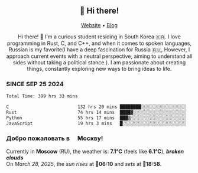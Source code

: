 <h2 align="center">👋 Hi there!</h2>
<p align="center">
  <a href="https://urdekcah.ru">Website</a> •
  <a href="https://urdekcah.blog">Blog</a>
</p>

<p align="center">
  Hi there! 👋 I'm a curious student residing in South Korea 🇰🇷. I love programming in Rust, C, and C++, and when it comes to spoken languages, Russian is my favorite(I have a deep fascination for Russia 🇷🇺, However, I approach current events with a neutral perspective, aiming to understand all sides without taking a political stance.). I am passionate about creating things, constantly exploring new ways to bring ideas to life.
</p>

### SINCE SEP 25 2024
<!--START_SECTION:waka-->
<!--LAST_WAKA_UPDATE:2025-03-28 18:31:42-->
```txt
Total Time: 399 hrs 33 mins

C                          132 hrs 20 mins ████████░░░░░░░░░░░░░░░░░   32.22 %
Rust                       74 hrs 14 mins  ████▓░░░░░░░░░░░░░░░░░░░░   18.08 %
Python                     55 hrs 17 mins  ███▒░░░░░░░░░░░░░░░░░░░░░   13.46 %
JavaScript                 19 hrs 3 mins   █░░░░░░░░░░░░░░░░░░░░░░░░   04.64 %
```
<!--END_SECTION:waka-->

<h3>Добро пожаловать в <img src="https://cdn-icons-png.flaticon.com/512/197/197408.png" width="13"/> Москву!</h3>

<!--START_SECTION:weather:moscow-->
<!--LAST_WEATHER_UPDATE:2025-03-28 18:31:42-->
Currently in **Moscow** (RU), the weather is: **7.1°C** (feels like **6.1°C**), ***broken clouds***<br/>
On *March 28, 2025*, the *sun rises* at 🌅**06:10** and *sets* at 🌇**18:58**.
<!--END_SECTION:weather-->
